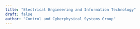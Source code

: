 ```yaml
---
title: "Electrical Engineering and Information Technology"
draft: false
author: "Control and Cyberphysical Systems Group"
---
```

